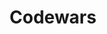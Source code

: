 ---
title: 'Codewars'
link: 'https://www.codewars.com/'
summary: 'An intensive challenge for all levels of coders.'
tags: ['education', 'fun', 'age-14-plus', 'learn-to-code']
---